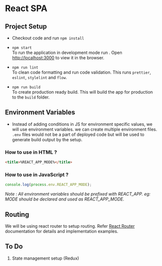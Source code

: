 # React SPA

## Project Setup

- Checkout code and run `npm install`

- `npm start` \
To run the application in development mode run . Open [http://localhost:3000](http://localhost:3000) to view it in the browser.

- `npm run lint` \
To clean code formatting and run code validation. This runs `prettier`, `eslint`, `stylelint` and `flow`.

- `npm run build` \
To create production ready build. This will build the app for production to the `build` folder.


## Environment Variables

- Instead of adding conditions in JS for environment specific values, we will use environment variables. we can create multiple environment files. `.env` files would not be a part of deployed code but will be used to generate build output by the setup. 

### How to use in HTML ? 

```html
<title>%REACT_APP_MODE%</title>
```
### How to use in JavaScript ? 

```js
console.log(process.env.REACT_APP_MODE);
```

_Note : All environment variables should be prefixed with REACT_APP. eg: MODE should be declared and used as REACT_APP_MODE._


## Routing

We will be using react router to setup routing. Refer [React Router](https://reactrouter.com/web/guides/quick-start) documentation for details and implementation examples.


## To Do 

1. State management setup (Redux)